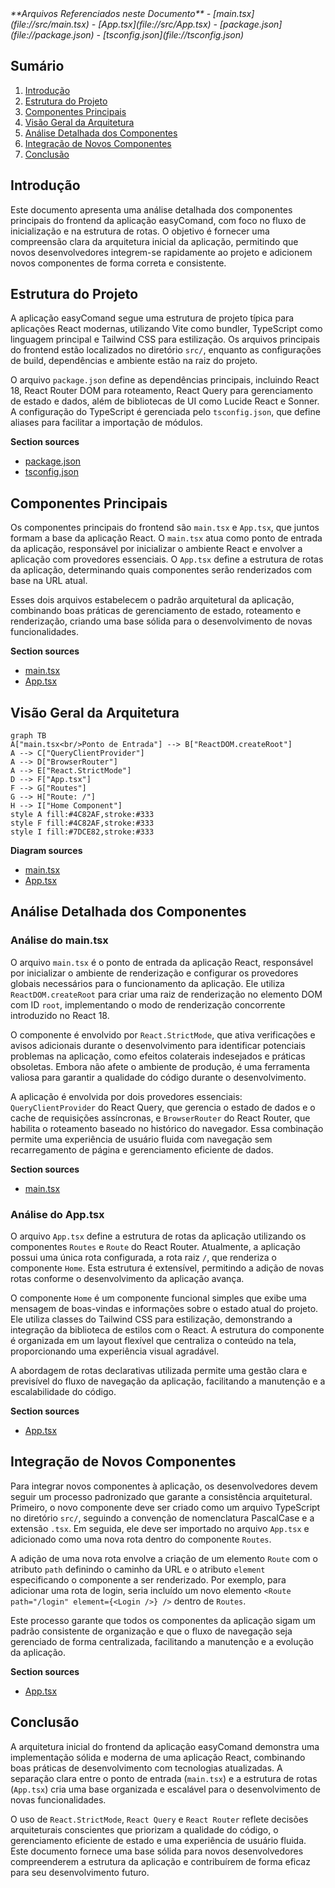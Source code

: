 <cite>
**Arquivos Referenciados neste Documento**  
- [main.tsx](file://src/main.tsx)
- [App.tsx](file://src/App.tsx)
- [package.json](file://package.json)
- [tsconfig.json](file://tsconfig.json)
</cite>

## Sumário
1. [Introdução](#introdução)
2. [Estrutura do Projeto](#estrutura-do-projeto)
3. [Componentes Principais](#componentes-principais)
4. [Visão Geral da Arquitetura](#visão-geral-da-arquitetura)
5. [Análise Detalhada dos Componentes](#análise-detalhada-dos-componentes)
6. [Integração de Novos Componentes](#integração-de-novos-componentes)
7. [Conclusão](#conclusão)

## Introdução

Este documento apresenta uma análise detalhada dos componentes principais do frontend da aplicação easyComand, com foco no fluxo de inicialização e na estrutura de rotas. O objetivo é fornecer uma compreensão clara da arquitetura inicial da aplicação, permitindo que novos desenvolvedores integrem-se rapidamente ao projeto e adicionem novos componentes de forma correta e consistente.

## Estrutura do Projeto

A aplicação easyComand segue uma estrutura de projeto típica para aplicações React modernas, utilizando Vite como bundler, TypeScript como linguagem principal e Tailwind CSS para estilização. Os arquivos principais do frontend estão localizados no diretório `src/`, enquanto as configurações de build, dependências e ambiente estão na raiz do projeto.

O arquivo `package.json` define as dependências principais, incluindo React 18, React Router DOM para roteamento, React Query para gerenciamento de estado e dados, além de bibliotecas de UI como Lucide React e Sonner. A configuração do TypeScript é gerenciada pelo `tsconfig.json`, que define aliases para facilitar a importação de módulos.

**Section sources**
- [package.json](file://package.json#L1-L47)
- [tsconfig.json](file://tsconfig.json#L1-L34)

## Componentes Principais

Os componentes principais do frontend são `main.tsx` e `App.tsx`, que juntos formam a base da aplicação React. O `main.tsx` atua como ponto de entrada da aplicação, responsável por inicializar o ambiente React e envolver a aplicação com provedores essenciais. O `App.tsx` define a estrutura de rotas da aplicação, determinando quais componentes serão renderizados com base na URL atual.

Esses dois arquivos estabelecem o padrão arquitetural da aplicação, combinando boas práticas de gerenciamento de estado, roteamento e renderização, criando uma base sólida para o desenvolvimento de novas funcionalidades.

**Section sources**
- [main.tsx](file://src/main.tsx#L1-L19)
- [App.tsx](file://src/App.tsx#L1-L31)

## Visão Geral da Arquitetura

```mermaid
graph TB
A["main.tsx<br/>Ponto de Entrada"] --> B["ReactDOM.createRoot"]
A --> C["QueryClientProvider"]
A --> D["BrowserRouter"]
A --> E["React.StrictMode"]
D --> F["App.tsx"]
F --> G["Routes"]
G --> H["Route: /"]
H --> I["Home Component"]
style A fill:#4C82AF,stroke:#333
style F fill:#4C82AF,stroke:#333
style I fill:#7DCE82,stroke:#333
```

**Diagram sources**
- [main.tsx](file://src/main.tsx#L1-L19)
- [App.tsx](file://src/App.tsx#L1-L31)

## Análise Detalhada dos Componentes

### Análise do main.tsx

O arquivo `main.tsx` é o ponto de entrada da aplicação React, responsável por inicializar o ambiente de renderização e configurar os provedores globais necessários para o funcionamento da aplicação. Ele utiliza `ReactDOM.createRoot` para criar uma raiz de renderização no elemento DOM com ID `root`, implementando o modo de renderização concorrente introduzido no React 18.

O componente é envolvido por `React.StrictMode`, que ativa verificações e avisos adicionais durante o desenvolvimento para identificar potenciais problemas na aplicação, como efeitos colaterais indesejados e práticas obsoletas. Embora não afete o ambiente de produção, é uma ferramenta valiosa para garantir a qualidade do código durante o desenvolvimento.

A aplicação é envolvida por dois provedores essenciais: `QueryClientProvider` do React Query, que gerencia o estado de dados e o cache de requisições assíncronas, e `BrowserRouter` do React Router, que habilita o roteamento baseado no histórico do navegador. Essa combinação permite uma experiência de usuário fluida com navegação sem recarregamento de página e gerenciamento eficiente de dados.

**Section sources**
- [main.tsx](file://src/main.tsx#L1-L19)

### Análise do App.tsx

O arquivo `App.tsx` define a estrutura de rotas da aplicação utilizando os componentes `Routes` e `Route` do React Router. Atualmente, a aplicação possui uma única rota configurada, a rota raiz `/`, que renderiza o componente `Home`. Esta estrutura é extensível, permitindo a adição de novas rotas conforme o desenvolvimento da aplicação avança.

O componente `Home` é um componente funcional simples que exibe uma mensagem de boas-vindas e informações sobre o estado atual do projeto. Ele utiliza classes do Tailwind CSS para estilização, demonstrando a integração da biblioteca de estilos com o React. A estrutura do componente é organizada em um layout flexível que centraliza o conteúdo na tela, proporcionando uma experiência visual agradável.

A abordagem de rotas declarativas utilizada permite uma gestão clara e previsível do fluxo de navegação da aplicação, facilitando a manutenção e a escalabilidade do código.

**Section sources**
- [App.tsx](file://src/App.tsx#L1-L31)

## Integração de Novos Componentes

Para integrar novos componentes à aplicação, os desenvolvedores devem seguir um processo padronizado que garante a consistência arquitetural. Primeiro, o novo componente deve ser criado como um arquivo TypeScript no diretório `src/`, seguindo a convenção de nomenclatura PascalCase e a extensão `.tsx`. Em seguida, ele deve ser importado no arquivo `App.tsx` e adicionado como uma nova rota dentro do componente `Routes`.

A adição de uma nova rota envolve a criação de um elemento `Route` com o atributo `path` definindo o caminho da URL e o atributo `element` especificando o componente a ser renderizado. Por exemplo, para adicionar uma rota de login, seria incluído um novo elemento `<Route path="/login" element={<Login />} />` dentro de `Routes`.

Este processo garante que todos os componentes da aplicação sigam um padrão consistente de organização e que o fluxo de navegação seja gerenciado de forma centralizada, facilitando a manutenção e a evolução da aplicação.

**Section sources**
- [App.tsx](file://src/App.tsx#L20-L27)

## Conclusão

A arquitetura inicial do frontend da aplicação easyComand demonstra uma implementação sólida e moderna de uma aplicação React, combinando boas práticas de desenvolvimento com tecnologias atualizadas. A separação clara entre o ponto de entrada (`main.tsx`) e a estrutura de rotas (`App.tsx`) cria uma base organizada e escalável para o desenvolvimento de novas funcionalidades.

O uso de `React.StrictMode`, `React Query` e `React Router` reflete decisões arquiteturais conscientes que priorizam a qualidade do código, o gerenciamento eficiente de estado e uma experiência de usuário fluida. Este documento fornece uma base sólida para novos desenvolvedores compreenderem a estrutura da aplicação e contribuírem de forma eficaz para seu desenvolvimento futuro.